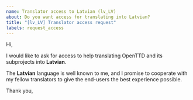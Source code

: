 ```yaml
---
name: Translator access to Latvian (lv_LV)
about: Do you want access for translating into Latvian?
title: "[lv_LV] Translator access request"
labels: request_access
---
```


<!-- translator: lv_LV -->
<!-- Please do not edit the header of this template. -->

Hi,

I would like to ask for access to help translating OpenTTD and its subprojects into **Latvian**.

The **Latvian** language is well known to me, and I promise to cooperate with my fellow translators to give the end-users the best experience possible.

<!-- Please do not edit the above message. Do feel free to add a personal note after this line. -->

Thank you,

